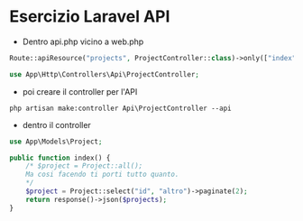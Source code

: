 # Esercizio Laravel API

-   Dentro api.php vicino a web.php

```php
Route::apiResource("projects", ProjectController::class)->only(["index", "show"]);
```

```php
use App\Http\Controllers\Api\ProjectController;
```

-   poi creare il controller per l'API

`php artisan make:controller Api\ProjectController --api`

-   dentro il controller

```php
use App\Models\Project;
```

```php
public function index() {
    /* $project = Project::all();
    Ma cosi facendo ti porti tutto quanto.
    */
    $project = Project::select("id", "altro")->paginate(2);
    return response()->json($projects);
}
```
